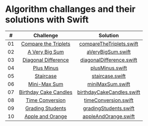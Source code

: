 # Algorithm challanges and their solutions with Swift

|  #  |                                                   Challenge                                                    |                             Solution                             |
| :-: | :------------------------------------------------------------------------------------------------------------: | :--------------------------------------------------------------: |
| 01  |  [Compare the Triplets](https://www.hackerrank.com/challenges/compare-the-triplets/problem?isFullScreen=true)  |  [compareTheTriplets.swift](solutions/compareTheTriplets.swift)  |
| 02  |        [A Very Big Sum](https://www.hackerrank.com/challenges/a-very-big-sum/problem?isFullScreen=true)        |         [aVeryBigSum.swift](solutions/aVeryBigSum.swift)         |
| 03  |   [Diagonal Difference](https://www.hackerrank.com/challenges/diagonal-difference/problem?isFullScreen=true)   |  [diagonalDifference.swift](solutions/diagonalDifference.swift)  |
| 04  |            [Plus Minus](https://www.hackerrank.com/challenges/plus-minus/problem?isFullScreen=true)            |           [plusMinus.swift](solutions/plusMinus.swift)           |
| 05  |             [Staircase](https://www.hackerrank.com/challenges/staircase/problem?isFullScreen=true)             |           [staircase.swift](solutions/staircase.swift)           |
| 06  |          [Mini-Max Sum](https://www.hackerrank.com/challenges/mini-max-sum/problem?isFullScreen=true)          |          [miniMaxSum.swift](solutions/miniMaxSum.swift)          |
| 07  | [Birthday Cake Candles](https://www.hackerrank.com/challenges/birthday-cake-candles/problem?isFullScreen=true) | [birthdayCakeCandles.swift](solutions/birthdayCakeCandles.swift) |
| 08  |       [Time Conversion](https://www.hackerrank.com/challenges/time-conversion/problem?isFullScreen=true)       |      [timeConversion.swift](solutions/timeConversion.swift)      |
| 09  |          [Grading Students](https://www.hackerrank.com/challenges/grading/problem?isFullScreen=true)           |     [gradingStudents.swift](solutions/gradingStudents.swift)     |
| 10  |      [Apple and Orange](https://www.hackerrank.com/challenges/apple-and-orange/problem?isFullScreen=true)      |      [appleAndOrange.swift](solutions/appleAndOrange.swift)      |
